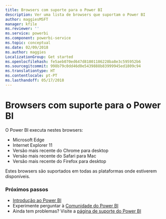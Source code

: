 ```yaml
---
title: Browsers com suporte para o Power BI
description: Ver uma lista de browsers que suportam o Power BI
author: maggiesMSFT
manager: kfile
ms.reviewer: ''
ms.service: powerbi
ms.component: powerbi-service
ms.topic: conceptual
ms.date: 02/09/2018
ms.author: maggies
LocalizationGroup: Get started
ms.openlocfilehash: fe5aeb070ed647d81801186228ba8e3c595952b6
ms.sourcegitcommit: 998b79c0dd46d0e5439888b83999945ed1809c94
ms.translationtype: HT
ms.contentlocale: pt-PT
ms.lasthandoff: 05/17/2018
---
```

# <a name="supported-browsers-for-power-bi"></a>Browsers com suporte para o Power BI
O Power BI executa nestes browsers:

* Microsoft Edge
* Internet Explorer 11
* Versão mais recente do Chrome para desktop
* Versão mais recente do Safari para Mac
* Versão mais recente do Firefox para desktop

Estes browsers são suportados em todas as plataformas onde estiverem disponíveis.

### <a name="next-steps"></a>Próximos passos
* [Introdução ao Power BI](service-get-started.md)
* Experimente perguntar à [Comunidade do Power BI](http://community.powerbi.com/)
* Ainda tem problemas? Visite a [página de suporte do Power BI](https://powerbi.microsoft.com/support/)

